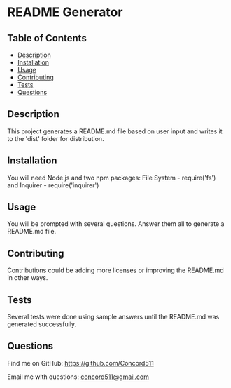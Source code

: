 # README Generator

## Table of Contents
* [Description](#description)
* [Installation](#installation)
* [Usage](#usage)
* [Contributing](#contributing)
* [Tests](#tests)
* [Questions](#questions)


## Description

This project generates a README.md file based on user input and writes it to the 'dist' folder for distribution.

## Installation

You will need Node.js and two npm packages: File System - require('fs') and Inquirer - require('inquirer')

## Usage

You will be prompted with several questions. Answer them all to generate a README.md file.

## Contributing

Contributions could be adding more licenses or improving the README.md in other ways.

## Tests

Several tests were done using sample answers until the README.md was generated successfully.

## Questions

Find me on GitHub: https://github.com/Concord511

Email me with questions: concord511@gmail.com
